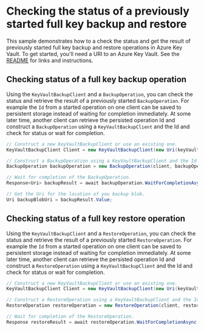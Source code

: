 # Checking the status of a previously started full key backup and restore

This sample demonstrates how to a check the status and get the result of previously started full key backup and restore operations in Azure Key Vault.
To get started, you'll need a URI to an Azure Key Vault. See the [README](https://github.com/Azure/azure-sdk-for-net/blob/master/sdk/keyvault/Azure.Security.KeyVault.Administration/README.md) for links and instructions.

## Checking status of a full key backup operation

Using the `KeyVaultBackupClient` and a `BackupOperation`, you can check the status and retrieve the result of a previously started `BackupOperation`. 
For example the `Id` from a started operation on one client can be saved to persistent storage instead of waiting for completion immediately. 
At some later time, another client can retrieve the persisted operation Id and construct a `BackupOperation` using a `KeyVaultBackupClient` and the Id 
and check for status or wait for completion.

```C# Snippet:ResumeBackupAsync
// Construct a new KeyVaultBackupClient or use an existing one.
KeyVaultBackupClient Client = new KeyVaultBackupClient(new Uri(keyVaultUrl), new DefaultAzureCredential());

// Construct a BackupOperation using a KeyVaultBackupClient and the Id from a previously started operation.
BackupOperation backupOperation = new BackupOperation(client, backupOperationId);

// Wait for completion of the BackupOperation.
Response<Uri> backupResult = await backupOperation.WaitForCompletionAsync();

// Get the Uri for the location of you backup blob.
Uri backupBlobUri = backupResult.Value;
```

## Checking status of a full key restore operation

Using the `KeyVaultBackupClient` and a `RestoreOperation`, you can check the status and retrieve the result of a previously started `RestoreOperation`. 
For example the `Id` from a started operation on one client can be saved to persistent storage instead of waiting for completion immediately. 
At some later time, another client can retrieve the persisted operation Id and construct a `RestoreOperation` using a `KeyVaultBackupClient` and the Id 
and check for status or wait for completion.

```C# Snippet:ResumeRestoreAsync
// Construct a new KeyVaultBackupClient or use an existing one.
KeyVaultBackupClient Client = new KeyVaultBackupClient(new Uri(keyVaultUrl), new DefaultAzureCredential());

// Construct a RestoreOperation using a KeyVaultBackupClient and the Id from a previously started operation.
RestoreOperation restoreOperation = new RestoreOperation(client, restoreOperationId);

// Wait for completion of the RestoreOperation.
Response restoreResult = await restoreOperation.WaitForCompletionAsync();
```

<!-- LINKS -->
[DefaultAzureCredential]: ../../../identity/Azure.Identity/README.md
